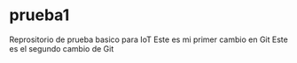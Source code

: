 # prueba1
Reprositorio de prueba basico para IoT
Este es mi primer cambio en Git
Este es el segundo cambio de Git
